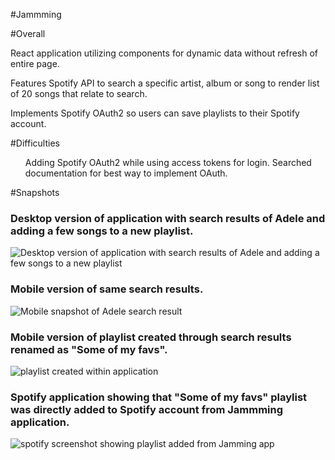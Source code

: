 #Jammming

#Overall
<p>React application utilizing components for dynamic data without refresh of entire page.</p>
<p>Features Spotify API to search a specific artist, album or song to render list of 20 songs that relate to search.</p>
<p>Implements Spotify OAuth2 so users can save playlists to their Spotify account.</p>


#Difficulties
<ul>Adding Spotify OAuth2 while using access tokens for login. Searched documentation for best way to implement OAuth.</ul>


#Snapshots
<h3>Desktop version of application with search results of Adele and adding a few songs to a new playlist.</h3>
<img src="/images/destopsearch.png" alt="Desktop version of application with search results of Adele and adding a few songs to a new playlist">
<br />

<h3>Mobile version of same search results.</h3>
<img src="/images/moblesearch.png" alt="Mobile snapshot of Adele search result">
<br />

<h3>Mobile version of playlist created through search results renamed as "Some of my favs".</h3>
<img src="/images/mobilesearchplaylist.png" alt="playlist created within application">
<br />

<h3>Spotify application showing that "Some of my favs" playlist was directly added to Spotify account from Jammming application.</h3>
<img src="/images/spotifyplaylist.png" alt="spotify screenshot showing playlist added from Jamming app">
<br />